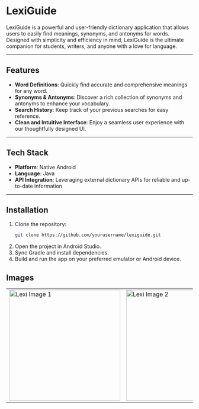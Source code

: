 # LexiGuide

LexiGuide is a powerful and user-friendly dictionary application that allows users to easily find meanings, synonyms, and antonyms for words. Designed with simplicity and efficiency in mind, LexiGuide is the ultimate companion for students, writers, and anyone with a love for language.

---

## Features

- **Word Definitions**: Quickly find accurate and comprehensive meanings for any word.
- **Synonyms & Antonyms**: Discover a rich collection of synonyms and antonyms to enhance your vocabulary.
- **Search History**: Keep track of your previous searches for easy reference.
- **Clean and Intuitive Interface**: Enjoy a seamless user experience with our thoughtfully designed UI.

---

## Tech Stack

- **Platform**: Native Android
- **Language**: Java
- **API Integration**: Leveraging external dictionary APIs for reliable and up-to-date information
  
---

## Installation

1. Clone the repository:
   ```bash
   git clone https://github.com/yourusername/lexiguide.git
   ```
2. Open the project in Android Studio.
3. Sync Gradle and install dependencies.
4. Build and run the app on your preferred emulator or Android device.

## Images
<table>
  <tr>
    <td><img src="https://github.com/user-attachments/assets/1ea08d9b-b349-4d8c-8d41-88c986d287d4" alt="Lexi Image 1" width="300"></td>
    <td><img src="https://github.com/user-attachments/assets/4d5e8953-8143-49ae-9744-3ed7f8a5b9b1" alt="Lexi Image 2" width="300"></td>
    <td><img src="https://github.com/user-attachments/assets/1ff5d425-b2c8-478c-892e-27effdba48b9" alt="Lexi Image 3" width="300"></td>
  </tr>
</table>


